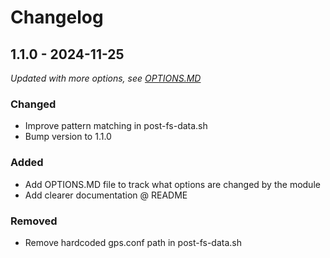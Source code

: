 # Changelog

## 1.1.0 - 2024-11-25

_Updated with more options, see [OPTIONS.MD](https://github.com/themidnightmaniac/magisk-gcp/blob/master/OPTIONS.MD)_

### Changed

- Improve pattern matching in post-fs-data.sh
- Bump version to 1.1.0

### Added

- Add OPTIONS.MD file to track what options are changed by the module
- Add clearer documentation @ README

### Removed 

- Remove hardcoded gps.conf path in post-fs-data.sh